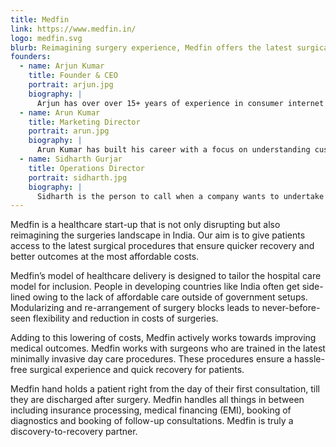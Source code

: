 ```yaml
---
title: Medfin
link: https://www.medfin.in/
logo: medfin.svg
blurb: Reimagining surgery experience, Medfin offers the latest surgical treatments at the most affordable costs.
founders:
  - name: Arjun Kumar
    title: Founder & CEO
    portrait: arjun.jpg
    biography: |
      Arjun has over over 15+ years of experience in consumer internet companies in roles ranging from product manger to founder.He founded Bookadda.com and Housejoy prior to Medfin. Across the previous companies has raised ~$30mn. Arjun holds a Masters in Telecommunications from Ohio University.
  - name: Arun Kumar
    title: Marketing Director
    portrait: arun.jpg
    biography: |
      Arun Kumar has built his career with a focus on understanding customers and customer acquisition. He has been an integral part of setting up and scaling companies like TutorVista and Portea Medical. Arun has also co-founded two companies – MagicLane and Juno Clinic. Arun holds an MBA from XLRI, Jamshedpur.
  - name: Sidharth Gurjar
    title: Operations Director
    portrait: sidharth.jpg
    biography: |
      Sidharth is the person to call when a company wants to undertake complex assignments, meet tight deadlines and deliver superior performance. He operates with a strong sense of urgency and dedication and thrive in fast pace setting. As part of the founding team of Housejoy, Sidharth has set up and scaled verticals such as home repairs and laundry among others. He holds an MBA from Babsons College, Boston.
---
```


Medfin is a healthcare start-up that is not only disrupting but also reimagining the surgeries landscape in India. Our aim is to give patients access to the latest surgical procedures that ensure quicker recovery and better outcomes at the most affordable costs. 

Medfin’s model of healthcare delivery is designed to tailor the hospital care model for inclusion. People in developing countries like India often get side-lined owing to the lack of affordable care outside of government setups. Modularizing and re-arrangement of surgery blocks leads to never-before-seen flexibility and reduction in costs of surgeries. 

Adding to this lowering of costs, Medfin actively works towards improving medical outcomes. Medfin works with surgeons who are trained in the latest minimally invasive day care procedures. These procedures ensure a hassle-free surgical experience and quick recovery for patients. 

Medfin hand holds a patient right from the day of their first consultation, till they are discharged after surgery. Medfin handles all things in between including insurance processing, medical financing (EMI), booking of diagnostics and booking of follow-up consultations. Medfin is truly a discovery-to-recovery partner. 
